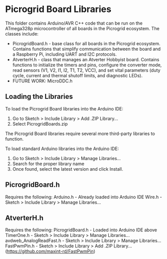 # Picrogrid Board Libraries

This folder contains Arduino/AVR C++ code that can be run on the ATmega328p microcontroller of all boards in the Picrogrid ecosystem. The classes include:
- PicrogridBoard.h - base class for all boards in the Picrogrid ecosystem. Contains functions that simplify communication between the board and a Raspberry Pi, including UART and I2C protocols.
- AtverterH.h - class that manages an Atverter Hobbyist board. Contains functions to initialize the timers and pins,  configure the converter mode, read sensors (V1, V2, I1, I2, T1, T2, VCC), and set vital parameters (duty cycle, current and thermal shutoff limits, and diagnostic LEDs).
- FUTURE WORK: MicroDDC.h

## Loading the Libraries

To load the Picrogrid Board libraries into the Arduino IDE:
1. Go to Sketch > Include Library > Add .ZIP Library...
2. Select PicrogridBoards.zip

The Picrogrid Board libraries require several more third-party libraries to function.

To load standard Arduino libraries into the Arduino IDE:
1. Go to Sketch > Include Library > Manage Libraries...
2. Search for the proper library name
3. Once found, select the latest version and click Install. 

## PicrogridBoard.h

Requires the following:
Arduino.h - Already loaded into Arduino IDE
Wire.h - Sketch > Include Library > Manage Libraries...

## AtverterH.h

Requires the following:
PicrogridBoard.h - Loaded into Arduino IDE above
TimerOne.h - Sketch > Include Library > Manage Libraries...
avdweb_AnalogReadFast.h - Sketch > Include Library > Manage Libraries...
FastPwmPin.h - Sketch > Include Library > Add .ZIP Library... (https://github.com/maxint-rd/FastPwmPin)






